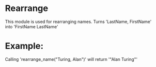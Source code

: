 Rearrange
=========

This module is used for rearranging names.
Turns 'LastName, FirstName' into 'FirstName LastName'

# Example:

Calling 'rearrange_name("Turing, Alan")' will return '"Alan Turing"'
